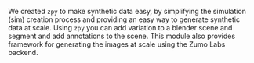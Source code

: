 We created `zpy` to make synthetic data easy, by simplifying the simulation (sim) creation process and providing an easy way to generate synthetic data at scale. Using `zpy` you can add variation to a blender scene and segment and add annotations to the scene. This module also provides framework for generating the images at scale using the Zumo Labs backend.
